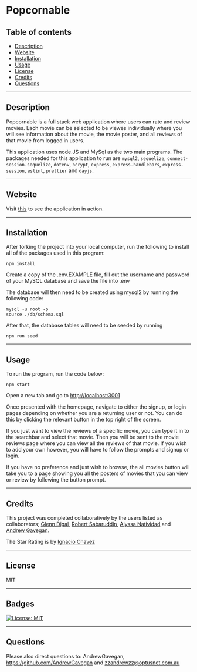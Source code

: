 # Popcornable

## Table of contents
* [Description](#Description)
* [Website](#Website)
* [Installation](Installation)
* [Usage](Usage)
* [License](License)
* [Credits](Credits)
* [Questions](Questions)
---

## Description

Popcornable is a full stack web application where users can rate and review movies. Each movie can be selected to be viewes individually where you will see information about the movie, the movie poster, and all reviews of that movie from logged in users. 

This application uses node.JS and MySql as the two main programs. The packages needed for this application to run are `mysql2`, `sequelize`, `connect-session-sequelize`, `dotenv`, `bcrypt`, `express`, `express-handlebars`, `express-session`, `eslint`, `prettier` and `dayjs`. 

---

## Website

Visit [this](https://.herokuapp.com/) to see the application in action.

---


## Installation

After forking the project into your local computer, run the following to install all of the packages used in this program:

```
npm install
```

Create a copy of the .env.EXAMPLE file, fill out the username and password of your MySQL database and save the file into .env

The database will then need to be created using mysql2 by running the following code: 

```
mysql -u root -p
source ./db/schema.sql
```

After that, the database tables will need to be seeded by running 

```
npm run seed
```

---

## Usage 

To run the program, run the code below:

```
npm start
```

Open a new tab and go to [http://localhost:3001](http://localhost:3001)

Once presented with the homepage, navigate to either the signup, or login pages depending on whether you are a returning user or not. You can do this by clicking the relevant button in the top right of the screen. 

If you just want to view the reviews of a specific movie, you can type it in to the searchbar and select that movie. Then you will be sent to the movie reviews page where you can view all the reviews of that movie. If you wish to add your own however, you will have to follow the prompts and signup or login.

If you have no preference and just wish to browse, the all movies button will take you to a page showing you all the posters of movies that you can view or review by following the button prompt.


---
## Credits 

This project was completed collaboratively by the users listed as collaborators; [Glenn Digal](https://github.com/gd741), [Robert Sabaruddin](https://github.com/MrRob888), [Alyssa Natividad](https://github.com/alainatividad) and [Andrew Gavegan](https://github.com/AndrewGavegan).

The Star Rating is by [Ignacio Chavez](https://github.com/nashio/star-rating-svg)

---

## License

MIT 

---
## Badges

[![License: MIT](https://img.shields.io/badge/License-MIT-yellow.svg)](https://opensource.org/licenses/MIT)

---
## Questions
Please also direct questions to: AndrewGavegan, https://github.com/AndrewGavegan and zzandrewzz@optusnet.com.au